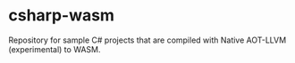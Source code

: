 csharp-wasm
====================

Repository for sample C# projects that are compiled with Native AOT-LLVM (experimental) to WASM.
